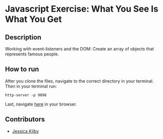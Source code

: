 # Javascript Exercise: What You See Is What You Get

## Description
Working with event-listeners and the DOM:  Create an array of objects that represents famous people.


## How to run
After you clone the files, navigate to the correct directory in your terminal.
Then in your terminal run:
```
http-server -p 9898
```
Last, navigate [here](http://localhost:9898) in your browser.

## Contributors
- [Jessica Kilby](https://github.com/jessicakilby)